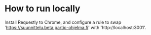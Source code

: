 # How to run locally
Install Requestly to Chrome, and configure a rule to swap 'https://suunnittelu.beta.partio-ohjelma.fi' with 'http://localhost:3001'.
